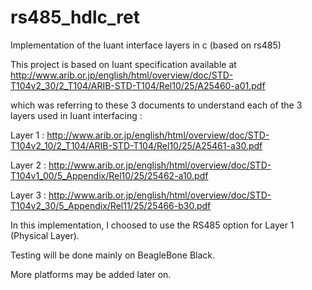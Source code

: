 rs485_hdlc_ret
==============

Implementation of the Iuant interface layers in c (based on rs485)

This project is based on Iuant specification available at http://www.arib.or.jp/english/html/overview/doc/STD-T104v2_30/2_T104/ARIB-STD-T104/Rel10/25/A25460-a01.pdf

which was referring to these 3 documents to understand each of the 3 layers used in Iuant interfacing :

Layer 1 : http://www.arib.or.jp/english/html/overview/doc/STD-T104v2_10/2_T104/ARIB-STD-T104/Rel10/25/A25461-a30.pdf

Layer 2 : http://www.arib.or.jp/english/html/overview/doc/STD-T104v1_00/5_Appendix/Rel10/25/25462-a10.pdf

Layer 3 : http://www.arib.or.jp/english/html/overview/doc/STD-T104v2_30/5_Appendix/Rel11/25/25466-b30.pdf


In this implementation, I choosed to use the RS485 option for Layer 1 (Physical Layer).

Testing will be done mainly on BeagleBone Black.

More platforms may be added later on.
